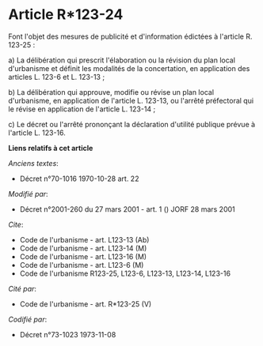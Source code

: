 # Article R*123-24

Font l'objet des mesures de publicité et d'information édictées à l'article R. 123-25 :

a) La délibération qui prescrit l'élaboration ou la révision du plan local d'urbanisme et définit les modalités de la
concertation, en application des articles L. 123-6 et L. 123-13 ;

b) La délibération qui approuve, modifie ou révise un plan local d'urbanisme, en application de l'article L. 123-13, ou
l'arrêté préfectoral qui le révise en application de l'article L. 123-14 ;

c) Le décret ou l'arrêté prononçant la déclaration d'utilité publique prévue à l'article L. 123-16.

**Liens relatifs à cet article**

_Anciens textes_:

  - Décret n°70-1016 1970-10-28 art. 22

_Modifié par_:

  - Décret n°2001-260 du 27 mars 2001 - art. 1 () JORF 28 mars 2001

_Cite_:

  - Code de l'urbanisme - art. L123-13 (Ab)
  - Code de l'urbanisme - art. L123-14 (M)
  - Code de l'urbanisme - art. L123-16 (M)
  - Code de l'urbanisme - art. L123-6 (M)
  - Code de l'urbanisme R123-25, L123-6, L123-13, L123-14, L123-16

_Cité par_:

  - Code de l'urbanisme - art. R*123-25 (V)

_Codifié par_:

  - Décret n°73-1023 1973-11-08
